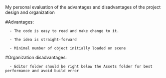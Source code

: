 My personal evaluation of the advantages and disadvantages of the project design and organization

#Advantages:

      - The code is easy to read and make change to it.
  
      - The idea is straight-forward

      - Minimal number of object initially loaded on scene

#Organization disadvantages:

      - Editor folder should be right below the Assets folder for best performance and avoid build error
